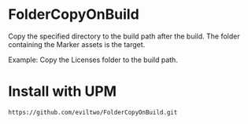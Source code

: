 # FolderCopyOnBuild
Copy the specified directory to the build path after the build. The folder containing the Marker assets is the target.

Example: Copy the Licenses folder to the build path.

# Install with UPM
```
https://github.com/eviltwo/FolderCopyOnBuild.git
```

